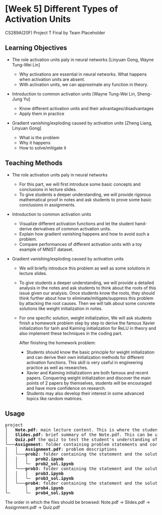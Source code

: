 # [Week 5] Different Types of Activation Units
CS289A(20F) Project T Final by Team Placeholder

## Learning Objectives

* The role activation units paly in neural networks [Linyuan Gong, Wayne Tung-Wei Lin]
  - Why activations are essential in neural networks. What happens when activation units are absent.
  - With activation units, we can approximate any function in theory.

* Introduction to common activation units [Wayne Tung-Wei Lin, Sheng-Jung Yu]
  - Know different activation units and their advantages/disadvantages
  - Apply them in practice

* Gradient vanishing/exploding caused by activation units [Zheng Liang, Linyuan Gong]
  - What is the problem
  - Why it happens
  - How to solve/mitigate it

## Teaching Methods

* The role activation units paly in neural networks
  * For this part, we will first introduce some basic concepts and conclusions in lecture slides.
  * To give students a deeper understanding, we will provide rigorous mathematical proof in notes and ask students to prove some basic conclusions in assignments.

* Introduction to common activation units
  - Visualize different activation functions and let the student hand-derive derivatives of common activation units.
  - Explain how gradient vanishing happens and how to avoid such a problem.
  - Compare performances of different activation units with a toy example of MNIST dataset.


* Gradient vanishing/exploding caused by activation units
  * We will briefly introduce this problem as well as some solutions in lecture slides.
  * To give students a deeper understanding, we will provide a detailed analysis in the notes and ask students to think about the roots of this issue given our analysis. Once students know the roots, they should think further about how to eliminate/mitigate/suppress this problem by attacking the root causes. Then we will talk about some concrete solutions like weight initialization in notes.
  * For one specific solution, weight initialization, We will ask students finish a homework problem step by step to derive the famous Xavier initialization for tanh and Kaiming initialization for ReLU in theory and also implement these techniques in the coding part.

    After finishing the homework problem:
    + Students should know the basic principle for weight initialization and can derive their own initialization methods for different activation functions. This skill is very useful in engineering practice as well as researches.
    + Xavier and Kaiming initializationn are both famous and recent papers. Conquering weight initialization and discover the main points of 2 papers by themselves, students will be encouraged and have more confidence on research.
    + Students may also develop their interest in some advanced topics like random matrices.
 

## Usage
<pre>
project
│   <b>Note.pdf</b>: main lecture content. This is where the student should start.  
│   <b>Slides.pdf</b>: brief summary of the Note.pdf. This can be used when the course is taught in lecture.     
│   <b>Quiz.pdf</b> the quiz to test the student's understanding of the content. The quiz should be taken after the student has finished the note and assignment.   
└───<b>Assignment</b>: folder containing problem statements and corresponding jupyter notebook for each problem. This should be done after reading Note.pdf.   
│   │   <b>Assignment.pdf</b>: problem descriptions   
│   └───<b>prob2</b>: folder containing the statement and the solution for problem 2    
│   │   │   <b>prob2.ipynb</b>   
│   │   └─  <b>prob2_sol.ipynb</b>       
│   └───<b>prob3</b>: folder containing the statement and the solution for problem 3     
│   │   │   <b>prob3.ipynb</b>      
│   │   └─  <b>prob3_sol.ipynb</b>      
│   └───<b>prob4</b>: folder containing the statement and the solution for problem 4     
│       │   <b>prob4.ipynb</b>     
└─      └─  <b>prob4_sol.ipynb</b>   
</pre>
The order in which the files should be browsed: Note.pdf &rarr; Slides.pdf &rarr; Assignment.pdf &rarr; Quiz.pdf
